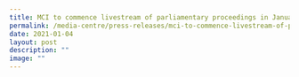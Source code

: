 ```yaml
---
title: MCI to commence livestream of parliamentary proceedings in January 2021
permalink: /media-centre/press-releases/mci-to-commence-livestream-of-parliamentary-proceedings-in-jan-2021/
date: 2021-01-04
layout: post
description: ""
image: ""
---
```

